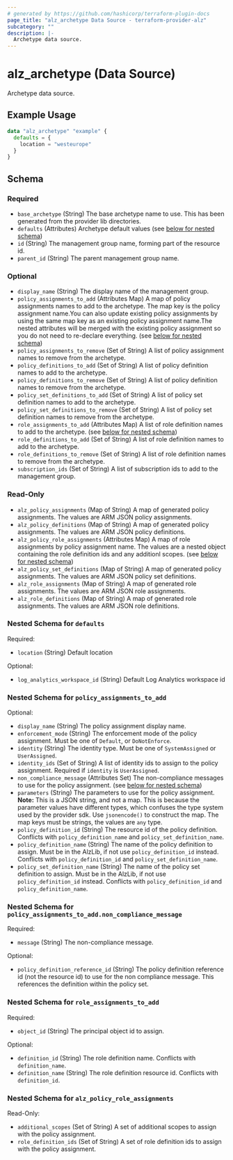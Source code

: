 ```yaml
---
# generated by https://github.com/hashicorp/terraform-plugin-docs
page_title: "alz_archetype Data Source - terraform-provider-alz"
subcategory: ""
description: |-
  Archetype data source.
---
```


# alz_archetype (Data Source)

Archetype data source.

## Example Usage

```terraform
data "alz_archetype" "example" {
  defaults = {
    location = "westeurope"
  }
}
```

<!-- schema generated by tfplugindocs -->
## Schema

### Required

- `base_archetype` (String) The base archetype name to use. This has been generated from the provider lib directories.
- `defaults` (Attributes) Archetype default values (see [below for nested schema](#nestedatt--defaults))
- `id` (String) The management group name, forming part of the resource id.
- `parent_id` (String) The parent management group name.

### Optional

- `display_name` (String) The display name of the management group.
- `policy_assignments_to_add` (Attributes Map) A map of policy assignments names to add to the archetype. The map key is the policy assignment name.You can also update existing policy assignments by using the same map key as an existing policy assignment name.The nested attributes will be merged with the existing policy assignment so you do not need to re-declare everything. (see [below for nested schema](#nestedatt--policy_assignments_to_add))
- `policy_assignments_to_remove` (Set of String) A list of policy assignment names to remove from the archetype.
- `policy_definitions_to_add` (Set of String) A list of policy definition names to add to the archetype.
- `policy_definitions_to_remove` (Set of String) A list of policy definition names to remove from the archetype.
- `policy_set_definitions_to_add` (Set of String) A list of policy set definition names to add to the archetype.
- `policy_set_definitions_to_remove` (Set of String) A list of policy set definition names to remove from the archetype.
- `role_assignments_to_add` (Attributes Map) A list of role definition names to add to the archetype. (see [below for nested schema](#nestedatt--role_assignments_to_add))
- `role_definitions_to_add` (Set of String) A list of role definition names to add to the archetype.
- `role_definitions_to_remove` (Set of String) A list of role definition names to remove from the archetype.
- `subscription_ids` (Set of String) A list of subscription ids to add to the management group.

### Read-Only

- `alz_policy_assignments` (Map of String) A map of generated policy assignments. The values are ARM JSON policy assignments.
- `alz_policy_definitions` (Map of String) A map of generated policy assignments. The values are ARM JSON policy definitions.
- `alz_policy_role_assignments` (Attributes Map) A map of role assignments by policy assignment name. The values are a nested object containing the role definition ids and any additionl scopes. (see [below for nested schema](#nestedatt--alz_policy_role_assignments))
- `alz_policy_set_definitions` (Map of String) A map of generated policy assignments. The values are ARM JSON policy set definitions.
- `alz_role_assignments` (Map of String) A map of generated role assignments. The values are ARM JSON role assignments.
- `alz_role_definitions` (Map of String) A map of generated role assignments. The values are ARM JSON role definitions.

<a id="nestedatt--defaults"></a>
### Nested Schema for `defaults`

Required:

- `location` (String) Default location

Optional:

- `log_analytics_workspace_id` (String) Default Log Analytics workspace id


<a id="nestedatt--policy_assignments_to_add"></a>
### Nested Schema for `policy_assignments_to_add`

Optional:

- `display_name` (String) The policy assignment display name.
- `enforcement_mode` (String) The enforcement mode of the policy assignment. Must be one of `Default`, or `DoNotEnforce`.
- `identity` (String) The identity type. Must be one of `SystemAssigned` or `UserAssigned`.
- `identity_ids` (Set of String) A list of identity ids to assign to the policy assignment. Required if `identity` is `UserAssigned`.
- `non_compliance_message` (Attributes Set) The non-compliance messages to use for the policy assignment. (see [below for nested schema](#nestedatt--policy_assignments_to_add--non_compliance_message))
- `parameters` (String) The parameters to use for the policy assignment. **Note:** This is a JSON string, and not a map. This is because the parameter values have different types, which confuses the type system used by the provider sdk. Use `jsonencode()` to construct the map. The map keys must be strings, the values are `any` type.
- `policy_definition_id` (String) The resource id of the policy definition. Conflicts with `policy_definition_name` and `policy_set_definition_name`.
- `policy_definition_name` (String) The name of the policy definition to assign. Must be in the AlzLib, if not use `policy_definition_id` instead. Conflicts with `policy_definition_id` and `policy_set_definition_name`.
- `policy_set_definition_name` (String) The name of the policy set definition to assign. Must be in the AlzLib, if not use `policy_definition_id` instead. Conflicts with `policy_definition_id` and `policy_definition_name`.

<a id="nestedatt--policy_assignments_to_add--non_compliance_message"></a>
### Nested Schema for `policy_assignments_to_add.non_compliance_message`

Required:

- `message` (String) The non-compliance message.

Optional:

- `policy_definition_reference_id` (String) The policy definition reference id (not the resource id) to use for the non compliance message. This references the definition within the policy set.



<a id="nestedatt--role_assignments_to_add"></a>
### Nested Schema for `role_assignments_to_add`

Required:

- `object_id` (String) The principal object id to assign.

Optional:

- `definition_id` (String) The role definition name. Conflicts with `definition_name`.
- `definition_name` (String) The role definition resource id. Conflicts with `definition_id`.


<a id="nestedatt--alz_policy_role_assignments"></a>
### Nested Schema for `alz_policy_role_assignments`

Read-Only:

- `additional_scopes` (Set of String) A set of additional scopes to assign with the policy assignment.
- `role_definition_ids` (Set of String) A set of role definition ids to assign with the policy assignment.
